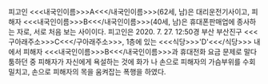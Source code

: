 피고인 <<<내국인이름>>>A<<</내국인이름>>>(62세, 남)은 대리운전기사이고, 피해자 <<<내국인이름>>>B<<</내국인이름>>>(40세, 남)은 휴대폰판매업에 종사하는 자로, 서로 처음 보는 사이이다.
피고인은 2020. 7. 27. 12:50경 부산 부산진구 <<<구아래주소>>>C<<</구아래주소>>>, 1층에 있는 <<<식당>>>'D'<<</식당>>> 내에서 피해자 <<<내국인이름>>>B<<</내국인이름>>>과 휴대전화 요금 문제로 말다툼하던 중 피해자가 자신에게 욕설하는 것에 화가 나 손으로 피해자의 가슴부위를 수회 밀치고, 손으로 피해자의 목을 움켜잡는 폭행을 하였다.